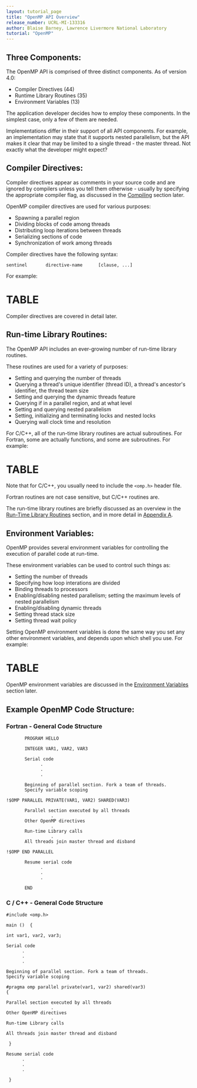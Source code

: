 ```yaml
---
layout: tutorial_page
title: "OpenMP API Overview"
release_number: UCRL-MI-133316
author: Blaise Barney, Lawrence Livermore National Laboratory
tutorial: "OpenMP"
---
```


## Three Components:

The OpenMP API is comprised of three distinct components. As of version 4.0:
* Compiler Directives (44)
* Runtime Library Routines (35)
* Environment Variables (13) 

The application developer decides how to employ these components. In the simplest case, only a few of them are needed.

Implementations differ in their support of all API components. For example, an implementation may state that it supports nested parallelism, but the API makes it clear that may be limited to a single thread - the master thread. Not exactly what the developer might expect? 

## Compiler Directives:

Compiler directives appear as comments in your source code and are ignored by compilers unless you tell them otherwise - usually by specifying the appropriate compiler flag, as discussed in the [Compiling](compiling.md) section later.

OpenMP compiler directives are used for various purposes:
* Spawning a parallel region
* Dividing blocks of code among threads
* Distributing loop iterations between threads
* Serializing sections of code
* Synchronization of work among threads 

Compiler directives have the following syntax:

`sentinel       directive-name      [clause, ...]`

For example:

# TABLE

Compiler directives are covered in detail later. 

## Run-time Library Routines:

The OpenMP API includes an ever-growing number of run-time library routines.

These routines are used for a variety of purposes:
* Setting and querying the number of threads
* Querying a thread's unique identifier (thread ID), a thread's ancestor's identifier, the thread team size
* Setting and querying the dynamic threads feature
* Querying if in a parallel region, and at what level
* Setting and querying nested parallelism
* Setting, initializing and terminating locks and nested locks
* Querying wall clock time and resolution 

For C/C++, all of the run-time library routines are actual subroutines. For Fortran, some are actually functions, and some are subroutines. For example:

# TABLE

Note that for C/C++, you usually need to include the `<omp.h>` header file.

Fortran routines are not case sensitive, but C/C++ routines are.

The run-time library routines are briefly discussed as an overview in the [Run-Time Library Routines](run_time_routines.md) section, and in more detail in [Appendix A](appendix_a.md). 

## Environment Variables:

OpenMP provides several environment variables for controlling the execution of parallel code at run-time.

These environment variables can be used to control such things as:
* Setting the number of threads
* Specifying how loop interations are divided
* Binding threads to processors
* Enabling/disabling nested parallelism; setting the maximum levels of nested parallelism
* Enabling/disabling dynamic threads
* Setting thread stack size
* Setting thread wait policy 

Setting OpenMP environment variables is done the same way you set any other environment variables, and depends upon which shell you use. For example:

# TABLE

OpenMP environment variables are discussed in the [Environment Variables](env_vars.md) section later. 

## Example OpenMP Code Structure:

### Fortran - General Code Structure

```
       PROGRAM HELLO

       INTEGER VAR1, VAR2, VAR3

       Serial code 
             .
             .
             .

       Beginning of parallel section. Fork a team of threads. 
       Specify variable scoping 

!$OMP PARALLEL PRIVATE(VAR1, VAR2) SHARED(VAR3)

       Parallel section executed by all threads 
                 .
       Other OpenMP directives
                 .
       Run-time Library calls
                 .
       All threads join master thread and disband 

!$OMP END PARALLEL

       Resume serial code 
             .
             .
             .

       END
```

### C / C++ - General Code Structure

```
#include <omp.h>

main ()  {

int var1, var2, var3;

Serial code 
      .
      .
      .

Beginning of parallel section. Fork a team of threads.
Specify variable scoping 

#pragma omp parallel private(var1, var2) shared(var3)
{

Parallel section executed by all threads 
                 .
Other OpenMP directives
                 .
Run-time Library calls
                 .
All threads join master thread and disband 

 }  

Resume serial code 
      .
      .
      .

 }
```